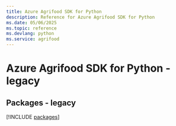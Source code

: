 ```yaml
---
title: Azure Agrifood SDK for Python
description: Reference for Azure Agrifood SDK for Python
ms.date: 05/06/2025
ms.topic: reference
ms.devlang: python
ms.service: agrifood
---
```

# Azure Agrifood SDK for Python - legacy
## Packages - legacy
[!INCLUDE [packages](agrifood-index.md)]